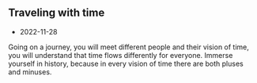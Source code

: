 ## Traveling with time

- 2022-11-28

Going on a journey, you will meet different people and their vision of time, you will understand that time flows differently for everyone. Immerse yourself in history, because in every vision of time there are both pluses and minuses.